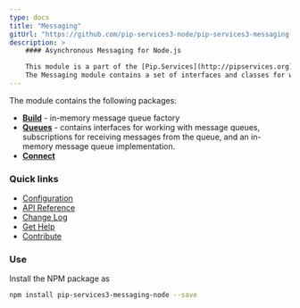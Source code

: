 ```yaml
---
type: docs
title: "Messaging"
gitUrl: "https://github.com/pip-services3-node/pip-services3-messaging-node"
description: > 
    #### Asynchronous Messaging for Node.js  

    This module is a part of the [Pip.Services](http://pipservices.org) polyglot microservices toolkit.
    The Messaging module contains a set of interfaces and classes for working with message queues, as well as an in-memory message  queue implementation. 
---
```


The module contains the following packages:

- [**Build**](build) - in-memory message queue factory
- [**Queues**](queues) - contains interfaces for working with message queues, subscriptions for receiving messages from the queue, and an in-memory message queue implementation.
- [**Connect**](connect)

### Quick links

* [Configuration](https://www.pipservices.org/recipies/configuration)
* [API Reference](https://pip-services3-node.github.io/pip-services3-messaging-node/globals.html)
* [Change Log](CHANGELOG.md)
* [Get Help](https://www.pipservices.org/community/help)
* [Contribute](https://www.pipservices.org/community/contribute)

### Use

Install the NPM package as
```bash
npm install pip-services3-messaging-node --save
```